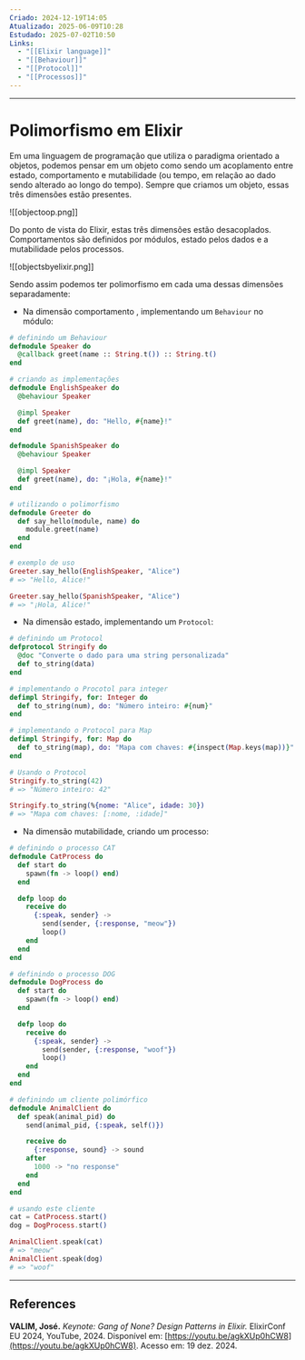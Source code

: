 ```yaml
---
Criado: 2024-12-19T14:05
Atualizado: 2025-06-09T10:28
Estudado: 2025-07-02T10:50
Links:
  - "[[Elixir language]]"
  - "[[Behaviour]]"
  - "[[Protocol]]"
  - "[[Processos]]"
---
```

---
# Polimorfismo em Elixir

Em uma linguagem de programação que utiliza o paradigma orientado a objetos, podemos pensar em um objeto como sendo um acoplamento entre estado, comportamento e mutabilidade (ou tempo, em relação ao dado sendo alterado ao longo do tempo). Sempre que criamos um objeto, essas três dimensões estão presentes.

![[objectoop.png]]

Do ponto de vista do Elixir, estas três dimensões estão desacoplados. Comportamentos são definidos por módulos, estado pelos dados e a mutabilidade pelos processos.

![[objectsbyelixir.png]]

Sendo assim podemos ter polimorfismo em cada uma dessas dimensões separadamente:

- Na dimensão comportamento , implementando um `Behaviour` no módulo:

```elixir
# definindo um Behaviour
defmodule Speaker do
  @callback greet(name :: String.t()) :: String.t()
end

# criando as implementações
defmodule EnglishSpeaker do
  @behaviour Speaker

  @impl Speaker
  def greet(name), do: "Hello, #{name}!"
end

defmodule SpanishSpeaker do
  @behaviour Speaker

  @impl Speaker
  def greet(name), do: "¡Hola, #{name}!"
end

# utilizando o polimorfismo
defmodule Greeter do
  def say_hello(module, name) do
    module.greet(name)
  end
end

# exemplo de uso
Greeter.say_hello(EnglishSpeaker, "Alice")
# => "Hello, Alice!"

Greeter.say_hello(SpanishSpeaker, "Alice")
# => "¡Hola, Alice!"


```


- Na dimensão estado, implementando um  `Protocol`:

```elixir
# definindo um Protocol
defprotocol Stringify do
  @doc "Converte o dado para uma string personalizada"
  def to_string(data)
end

# implementando o Procotol para integer
defimpl Stringify, for: Integer do
  def to_string(num), do: "Número inteiro: #{num}"
end

# implementando o Protocol para Map
defimpl Stringify, for: Map do
  def to_string(map), do: "Mapa com chaves: #{inspect(Map.keys(map))}"
end

# Usando o Protocol
Stringify.to_string(42)
# => "Número inteiro: 42"

Stringify.to_string(%{nome: "Alice", idade: 30})
# => "Mapa com chaves: [:nome, :idade]"

```

- Na dimensão mutabilidade, criando um processo:

```elixir
# definindo o processo CAT
defmodule CatProcess do
  def start do
    spawn(fn -> loop() end)
  end

  defp loop do
    receive do
      {:speak, sender} ->
        send(sender, {:response, "meow"})
        loop()
    end
  end
end

# definindo o processo DOG
defmodule DogProcess do
  def start do
    spawn(fn -> loop() end)
  end

  defp loop do
    receive do
      {:speak, sender} ->
        send(sender, {:response, "woof"})
        loop()
    end
  end
end

# definindo um cliente polimórfico
defmodule AnimalClient do
  def speak(animal_pid) do
    send(animal_pid, {:speak, self()})

    receive do
      {:response, sound} -> sound
    after
      1000 -> "no response"
    end
  end
end

# usando este cliente
cat = CatProcess.start()
dog = DogProcess.start()

AnimalClient.speak(cat)
# => "meow"
AnimalClient.speak(dog)
# => "woof"
```


---
## References

**VALIM, José.** _Keynote: Gang of None? Design Patterns in Elixir._ ElixirConf EU 2024, YouTube, 2024. Disponível em: [https://youtu.be/agkXUp0hCW8](https://youtu.be/agkXUp0hCW8). Acesso em: 19 dez. 2024.
